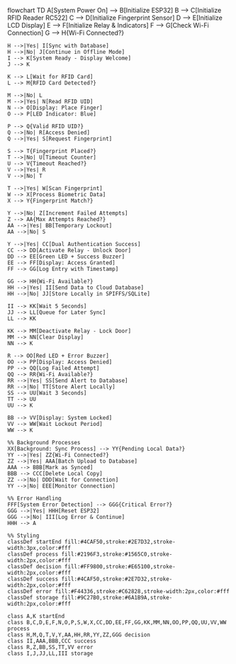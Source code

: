 flowchart TD
    A[System Power On] --> B[Initialize ESP32]
    B --> C[Initialize RFID Reader RC522]
    C --> D[Initialize Fingerprint Sensor]
    D --> E[Initialize LCD Display]
    E --> F[Initialize Relay & Indicators]
    F --> G[Check Wi-Fi Connection]
    G --> H{Wi-Fi Connected?}
    
    H -->|Yes| I[Sync with Database]
    H -->|No| J[Continue in Offline Mode]
    I --> K[System Ready - Display Welcome]
    J --> K
    
    K --> L[Wait for RFID Card]
    L --> M{RFID Card Detected?}
    
    M -->|No| L
    M -->|Yes| N[Read RFID UID]
    N --> O[Display: Place Finger]
    O --> P[LED Indicator: Blue]
    
    P --> Q{Valid RFID UID?}
    Q -->|No| R[Access Denied]
    Q -->|Yes| S[Request Fingerprint]
    
    S --> T{Fingerprint Placed?}
    T -->|No| U[Timeout Counter]
    U --> V{Timeout Reached?}
    V -->|Yes| R
    V -->|No| T
    
    T -->|Yes| W[Scan Fingerprint]
    W --> X[Process Biometric Data]
    X --> Y{Fingerprint Match?}
    
    Y -->|No| Z[Increment Failed Attempts]
    Z --> AA{Max Attempts Reached?}
    AA -->|Yes| BB[Temporary Lockout]
    AA -->|No| S
    
    Y -->|Yes| CC[Dual Authentication Success]
    CC --> DD[Activate Relay - Unlock Door]
    DD --> EE[Green LED + Success Buzzer]
    EE --> FF[Display: Access Granted]
    FF --> GG[Log Entry with Timestamp]
    
    GG --> HH{Wi-Fi Available?}
    HH -->|Yes| II[Send Data to Cloud Database]
    HH -->|No| JJ[Store Locally in SPIFFS/SQLite]
    
    II --> KK[Wait 5 Seconds]
    JJ --> LL[Queue for Later Sync]
    LL --> KK
    
    KK --> MM[Deactivate Relay - Lock Door]
    MM --> NN[Clear Display]
    NN --> K
    
    R --> OO[Red LED + Error Buzzer]
    OO --> PP[Display: Access Denied]
    PP --> QQ[Log Failed Attempt]
    QQ --> RR{Wi-Fi Available?}
    RR -->|Yes| SS[Send Alert to Database]
    RR -->|No| TT[Store Alert Locally]
    SS --> UU[Wait 3 Seconds]
    TT --> UU
    UU --> K
    
    BB --> VV[Display: System Locked]
    VV --> WW[Wait Lockout Period]
    WW --> K
    
    %% Background Processes
    XX[Background: Sync Process] --> YY{Pending Local Data?}
    YY -->|Yes| ZZ{Wi-Fi Connected?}
    ZZ -->|Yes| AAA[Batch Upload to Database]
    AAA --> BBB[Mark as Synced]
    BBB --> CCC[Delete Local Copy]
    ZZ -->|No| DDD[Wait for Connection]
    YY -->|No| EEE[Monitor Connection]
    
    %% Error Handling
    FFF[System Error Detection] --> GGG{Critical Error?}
    GGG -->|Yes| HHH[Reset ESP32]
    GGG -->|No| III[Log Error & Continue]
    HHH --> A
    
    %% Styling
    classDef startEnd fill:#4CAF50,stroke:#2E7D32,stroke-width:3px,color:#fff
    classDef process fill:#2196F3,stroke:#1565C0,stroke-width:2px,color:#fff
    classDef decision fill:#FF9800,stroke:#E65100,stroke-width:2px,color:#fff
    classDef success fill:#4CAF50,stroke:#2E7D32,stroke-width:2px,color:#fff
    classDef error fill:#F44336,stroke:#C62828,stroke-width:2px,color:#fff
    classDef storage fill:#9C27B0,stroke:#6A1B9A,stroke-width:2px,color:#fff
    
    class A,K startEnd
    class B,C,D,E,F,N,O,P,S,W,X,CC,DD,EE,FF,GG,KK,MM,NN,OO,PP,QQ,UU,VV,WW process
    class H,M,Q,T,V,Y,AA,HH,RR,YY,ZZ,GGG decision
    class II,AAA,BBB,CCC success
    class R,Z,BB,SS,TT,VV error
    class I,J,JJ,LL,III storage
